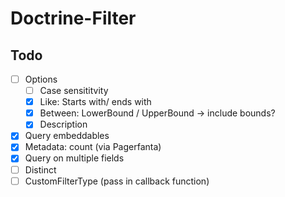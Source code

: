 # Doctrine-Filter

## Todo

- [ ] Options
  - [ ] Case sensititvity
  - [x] Like: Starts with/ ends with
  - [x] Between: LowerBound / UpperBound -> include bounds?
  - [x] Description
- [x] Query embeddables
- [x] Metadata: count (via Pagerfanta)
- [x] Query on multiple fields
- [ ] Distinct
- [ ] CustomFilterType (pass in callback function)
